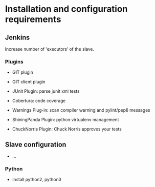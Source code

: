 Installation and configuration requirements
===========================================




Jenkins
-------

Increase number of 'executors' of the slave.


### Plugins ###

* GIT plugin
* GIT client plugin

* JUnit Plugin: parse junit xml tests
* Cobertura: code coverage
* Warnings Plug-in: scan compiler warning and pylint/pep8 messages

* ShiningPanda Plugin: python virtualenv management

* ChuckNorris Plugin: Chuck Norris approves your tests


Slave configuration
-------------------

* ...

### Python ###

* Install python2, python3

